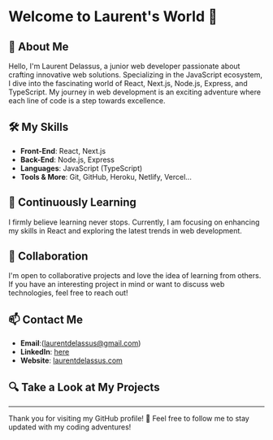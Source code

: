 # Welcome to Laurent's World 🚀

## 🌟 About Me

Hello, I'm Laurent Delassus, a junior web developer passionate about crafting innovative web solutions. Specializing in the JavaScript ecosystem, I dive into the fascinating world of React, Next.js, Node.js, Express, and TypeScript. My journey in web development is an exciting adventure where each line of code is a step towards excellence.

## 🛠️ My Skills

- **Front-End**: React, Next.js
- **Back-End**: Node.js, Express
- **Languages**: JavaScript (TypeScript)
- **Tools & More**: Git, GitHub, Heroku, Netlify, Vercel...

## 🌱 Continuously Learning

I firmly believe learning never stops. Currently, I am focusing on enhancing my skills in React and exploring the latest trends in web development.

## 🤝 Collaboration

I'm open to collaborative projects and love the idea of learning from others. If you have an interesting project in mind or want to discuss web technologies, feel free to reach out!

## 📫 Contact Me

- **Email**:(laurentdelassus@gmail.com)
- **LinkedIn**: [here](https://www.linkedin.com/in/laurent-delassus-6b736b293/)
- **Website**: [laurentdelassus.com](https://www.laurentdelassus.com/)

## 🔍 Take a Look at My Projects



---

Thank you for visiting my GitHub profile! 🌟 Feel free to follow me to stay updated with my coding adventures!

